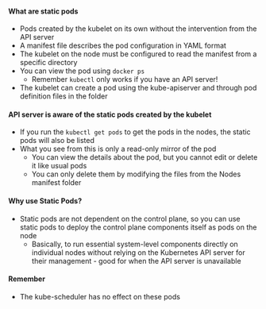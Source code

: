 
#### What are static pods

- Pods created by the kubelet on its own without the intervention from the API server
- A manifest file describes the pod configuration in YAML format
- The kubelet on the node must be configured to read the manifest from a specific directory
- You can view the pod using `docker ps` 
	- Remember `kubectl` only works if you have an API server!
- The kubelet can create a pod using the kube-apiserver and through pod definition files in the folder

#### API server is aware of the static pods created by the kubelet
 - If you run the `kubectl get pods` to get the pods in the nodes, the static pods will also be listed  
 - What you see from this is only a read-only mirror of the pod
	 - You can view the details about the pod, but you cannot edit or delete it like usual pods
	 - You can only delete them by modifying the files from the Nodes manifest folder 
#### Why use Static Pods?

- Static pods are not dependent on the control plane, so you can use static pods to deploy the control plane components itself as pods on the node 
	- Basically, to run essential system-level components directly on individual nodes without relying on the Kubernetes API server for their management - good for when the API server is unavailable

#### Remember
- The kube-scheduler has no effect on these pods